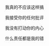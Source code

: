 <!DOCTYPE html>
<html lang="en">
<head>
    <meta charset="UTF-8">
    <title>Title</title>
</head>
<body>
<P>我真的不应该这样搞<P>
<P>我接受你的任何批评<P>
<P>我没有打动你的内心<P>
<P>什么责任都是我的错<P>
</body>
</html>
